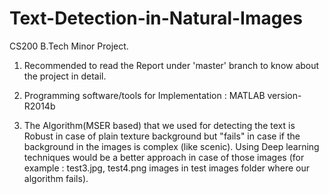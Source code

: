 # Text-Detection-in-Natural-Images
CS200 B.Tech Minor Project.


1. Recommended to read the Report under 'master' branch to know about the project in detail.

2. Programming software/tools for Implementation : MATLAB version-R2014b

3. The Algorithm(MSER based) that we used for detecting the text is Robust in case of plain texture background but "fails" in case if the background in the images is complex (like scenic). 
Using Deep learning techniques would be a better approach in case of those images (for example : test3.jpg, test4.png images in test images folder where our algorithm fails). 

